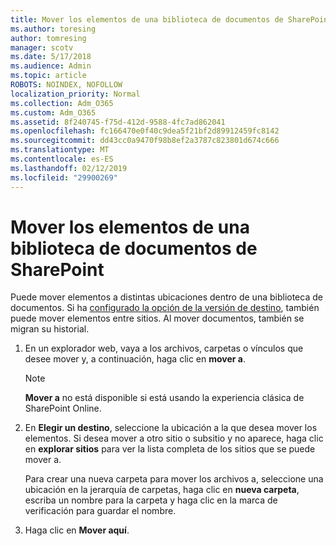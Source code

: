 ```yaml
---
title: Mover los elementos de una biblioteca de documentos de SharePoint
ms.author: toresing
author: tomresing
manager: scotv
ms.date: 5/17/2018
ms.audience: Admin
ms.topic: article
ROBOTS: NOINDEX, NOFOLLOW
localization_priority: Normal
ms.collection: Adm_O365
ms.custom: Adm_O365
ms.assetid: 8f240745-f75d-412d-9588-4fc7ad862041
ms.openlocfilehash: fc166470e0f40c9dea5f21bf2d89912459fc8142
ms.sourcegitcommit: dd43cc0a9470f98b8ef2a3787c823801d674c666
ms.translationtype: MT
ms.contentlocale: es-ES
ms.lasthandoff: 02/12/2019
ms.locfileid: "29900269"
---
```

# <a name="move-items-in-a-sharepoint-document-library"></a>Mover los elementos de una biblioteca de documentos de SharePoint

Puede mover elementos a distintas ubicaciones dentro de una biblioteca de documentos. Si ha [configurado la opción de la versión de destino](https://go.microsoft.com/fwlink/?linkid=622980), también puede mover elementos entre sitios. Al mover documentos, también se migran su historial.
  
1. En un explorador web, vaya a los archivos, carpetas o vínculos que desee mover y, a continuación, haga clic en **mover a**.
    
    > [!NOTE]
    > **Mover a** no está disponible si está usando la experiencia clásica de SharePoint Online. 
  
2. En **Elegir un destino**, seleccione la ubicación a la que desea mover los elementos. Si desea mover a otro sitio o subsitio y no aparece, haga clic en **explorar sitios** para ver la lista completa de los sitios que se puede mover a. 
    
    Para crear una nueva carpeta para mover los archivos a, seleccione una ubicación en la jerarquía de carpetas, haga clic en **nueva carpeta**, escriba un nombre para la carpeta y haga clic en la marca de verificación para guardar el nombre.
    
3. Haga clic en **Mover aquí**.
    

